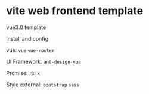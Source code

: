 # vite web frontend template
vue3.0 template

install and config

vue: `vue` `vue-router`

UI Framework:  `ant-design-vue`

Promise:  `rxjx`

Style external: `bootstrap` `sass`